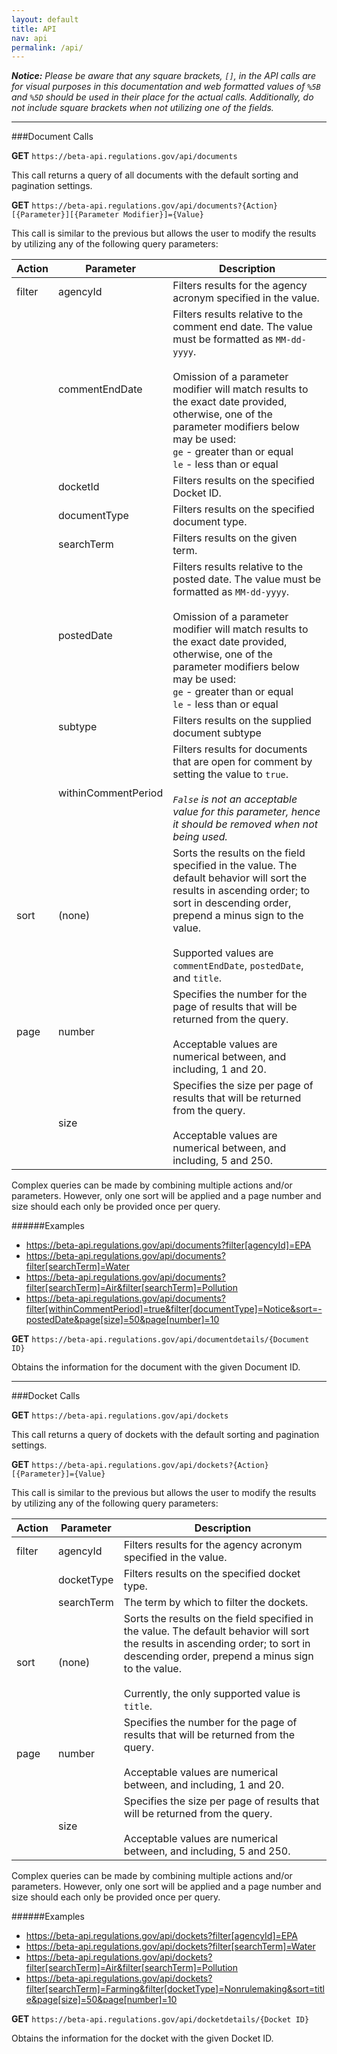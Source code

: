 ```yaml
---
layout: default
title: API
nav: api
permalink: /api/
---
```


_**Notice:** Please be aware that any square brackets, `[]`, in the API calls are for visual purposes in this documentation and web formatted values of `%5B` and `%5D` should be used in their place for the actual calls.  Additionally, do not include square brackets when not utilizing one of the fields._

---

###Document Calls

**GET** `https://beta-api.regulations.gov/api/documents`

This call returns a query of all documents with the default sorting and pagination settings.

**GET** `https://beta-api.regulations.gov/api/documents?{Action}[{Parameter}][{Parameter Modifier}]={Value}`

This call is similar to the previous but allows the user to modify the results by utilizing any of the following query parameters:

| Action | Parameter| Description |
|---|---|---|
| filter | agencyId	| Filters results for the agency acronym specified in the value. |
|| commentEndDate | Filters results relative to the comment end date.  The value must be formatted as `MM-dd-yyyy`.<br/><br/> Omission of a parameter modifier will match results to the exact date provided, otherwise, one of the parameter modifiers below may be used: <br/> `ge` - greater than or equal <br/> `le` - less than or equal |
|| docketId | Filters results on the specified Docket ID. |
|| documentType | Filters results on the specified document type. |
|| searchTerm | Filters results on the given term. |
|| postedDate | Filters results relative to the posted date.  The value must be formatted as `MM-dd-yyyy`.<br/><br/> Omission of a parameter modifier will match results to the exact date provided, otherwise, one of the parameter modifiers below may be used: <br/> `ge` - greater than or equal <br/> `le` - less than or equal |
|| subtype | Filters results on the supplied document subtype |
|| withinCommentPeriod | Filters results for documents that are open for comment by setting the value to `true`. <br/><br/> _`False` is not an acceptable value for this parameter, hence it should be removed when not being used._ |
| sort | (none) | Sorts the results on the field specified in the value.  The default behavior will sort the results in ascending order; to sort in descending order, prepend a minus sign to the value. <br/><br/> Supported values are `commentEndDate`, `postedDate`, and `title`. |
| page | number | Specifies the number for the page of results that will be returned from the query. <br/><br/> Acceptable values are numerical between, and including, 1 and 20. |
|| size | Specifies the size per page of results that will be returned from the query. <br/><br/> Acceptable values are numerical between, and including, 5 and 250. |

Complex queries can be made by combining multiple actions and/or parameters.  However, only one sort will be applied and a page number and size should each only be provided once per query.

######Examples
* https://beta-api.regulations.gov/api/documents?filter[agencyId]=EPA
* https://beta-api.regulations.gov/api/documents?filter[searchTerm]=Water
* https://beta-api.regulations.gov/api/documents?filter[searchTerm]=Air&filter[searchTerm]=Pollution
* https://beta-api.regulations.gov/api/documents?filter[withinCommentPeriod]=true&filter[documentType]=Notice&sort=-postedDate&page[size]=50&page[number]=10

**GET** `https://beta-api.regulations.gov/api/documentdetails/{Document ID}`

Obtains the information for the document with the given Document ID.

---

###Docket Calls

**GET** `https://beta-api.regulations.gov/api/dockets`

This call returns a query of dockets with the default sorting and pagination settings.

**GET** `https://beta-api.regulations.gov/api/dockets?{Action}[{Parameter}]={Value}`

This call is similar to the previous but allows the user to modify the results by utilizing any of the following query parameters:

| Action | Parameter| Description |
|---|---|---|
| filter | agencyId	| Filters results for the agency acronym specified in the value. |
|| docketType | Filters results on the specified docket type. |
|| searchTerm | The term by which to filter the dockets. |
| sort | (none) | Sorts the results on the field specified in the value.  The default behavior will sort the results in ascending order; to sort in descending order, prepend a minus sign to the value. <br/><br/> Currently, the only supported value is `title`. |
| page | number | Specifies the number for the page of results that will be returned from the query. <br/><br/> Acceptable values are numerical between, and including, 1 and 20. |
|| size | Specifies the size per page of results that will be returned from the query. <br/><br/> Acceptable values are numerical between, and including, 5 and 250. |

Complex queries can be made by combining multiple actions and/or parameters. However, only one sort will be applied and a page number and size should each only be provided once per query.

######Examples
* https://beta-api.regulations.gov/api/dockets?filter[agencyId]=EPA
* https://beta-api.regulations.gov/api/dockets?filter[searchTerm]=Water
* https://beta-api.regulations.gov/api/dockets?filter[searchTerm]=Air&filter[searchTerm]=Pollution
* https://beta-api.regulations.gov/api/dockets?filter[searchTerm]=Farming&filter[docketType]=Nonrulemaking&sort=title&page[size]=50&page[number]=10

**GET** `https://beta-api.regulations.gov/api/docketdetails/{Docket ID}`

Obtains the information for the docket with the given Docket ID.
<body id="api"></body>